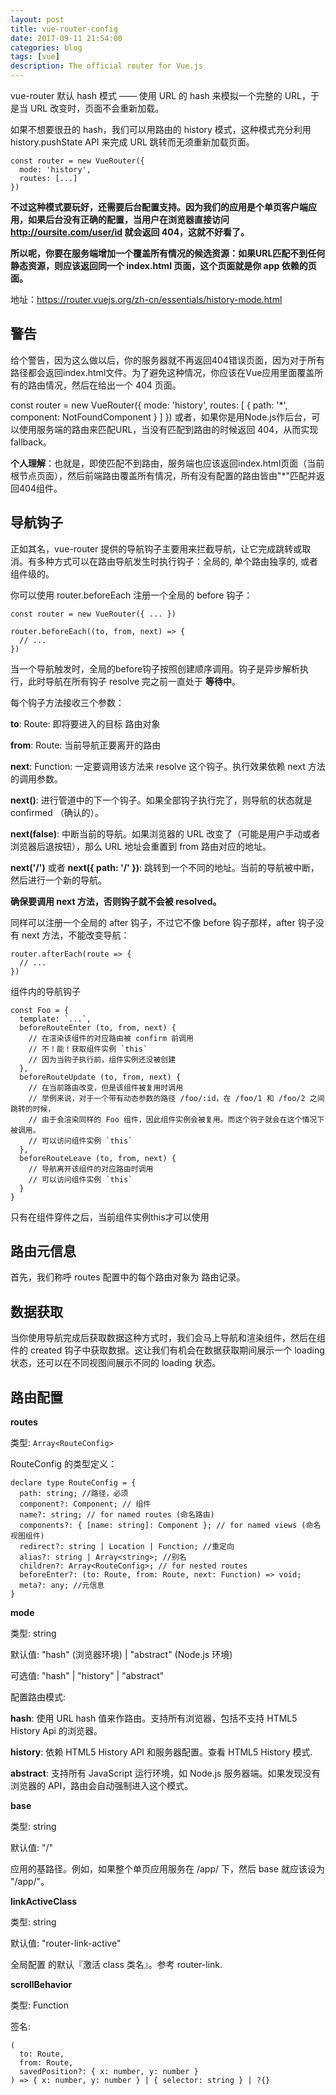 ```yaml
---
layout: post
title: vue-router-config
date: 2017-09-11 21:54:00
categories: blog
tags: [vue]
description: The official router for Vue.js
---
```


vue-router 默认 hash 模式 —— 使用 URL 的 hash 来模拟一个完整的 URL，于是当 URL 改变时，页面不会重新加载。

如果不想要很丑的 hash，我们可以用路由的 history 模式，这种模式充分利用 history.pushState API 来完成 URL 跳转而无须重新加载页面。

    const router = new VueRouter({
      mode: 'history',
      routes: [...]
    })

**不过这种模式要玩好，还需要后台配置支持。因为我们的应用是个单页客户端应用，如果后台没有正确的配置，当用户在浏览器直接访问 http://oursite.com/user/id 就会返回 404，这就不好看了。**

**所以呢，你要在服务端增加一个覆盖所有情况的候选资源：如果URL匹配不到任何静态资源，则应该返回同一个 index.html 页面，这个页面就是你 app 依赖的页面。**

地址：<a href="https://router.vuejs.org/zh-cn/essentials/history-mode.html">https://router.vuejs.org/zh-cn/essentials/history-mode.html</a>

## 警告

给个警告，因为这么做以后，你的服务器就不再返回404错误页面，因为对于所有路径都会返回index.html文件。为了避免这种情况，你应该在Vue应用里面覆盖所有的路由情况，然后在给出一个 404 页面。

const router = new VueRouter({
  mode: 'history',
  routes: [
    { path: '*', component: NotFoundComponent }
  ]
})
或者，如果你是用Node.js作后台，可以使用服务端的路由来匹配URL，当没有匹配到路由的时候返回 404，从而实现 fallback。

**个人理解**：也就是，即使匹配不到路由，服务端也应该返回index.html页面（当前根节点页面），然后前端路由覆盖所有情况，所有没有配置的路由皆由"*"匹配并返回404组件。

## 导航钩子

正如其名，vue-router 提供的导航钩子主要用来拦截导航，让它完成跳转或取消。有多种方式可以在路由导航发生时执行钩子：全局的, 单个路由独享的, 或者组件级的。

你可以使用 router.beforeEach 注册一个全局的 before 钩子：

    const router = new VueRouter({ ... })
    
    router.beforeEach((to, from, next) => {
      // ...
    })

当一个导航触发时，全局的before钩子按照创建顺序调用。钩子是异步解析执行，此时导航在所有钩子 resolve 完之前一直处于 **等待中**。

每个钩子方法接收三个参数：

**to**: Route: 即将要进入的目标 路由对象

**from**: Route: 当前导航正要离开的路由

**next**: Function: 一定要调用该方法来 resolve 这个钩子。执行效果依赖 next 方法的调用参数。

**next()**: 进行管道中的下一个钩子。如果全部钩子执行完了，则导航的状态就是 confirmed （确认的）。

**next(false)**: 中断当前的导航。如果浏览器的 URL 改变了（可能是用户手动或者浏览器后退按钮），那么 URL 地址会重置到 from 路由对应的地址。

**next('/')** 或者 **next({ path: '/' })**: 跳转到一个不同的地址。当前的导航被中断，然后进行一个新的导航。

**确保要调用 next 方法，否则钩子就不会被 resolved。**

同样可以注册一个全局的 after 钩子，不过它不像 before 钩子那样，after 钩子没有 next 方法，不能改变导航：

    router.afterEach(route => {
      // ...
    })

组件内的导航钩子

    const Foo = {
      template: `...`,
      beforeRouteEnter (to, from, next) {
        // 在渲染该组件的对应路由被 confirm 前调用
        // 不！能！获取组件实例 `this`
        // 因为当钩子执行前，组件实例还没被创建
      },
      beforeRouteUpdate (to, from, next) {
        // 在当前路由改变，但是该组件被复用时调用
        // 举例来说，对于一个带有动态参数的路径 /foo/:id，在 /foo/1 和 /foo/2 之间跳转的时候，
        // 由于会渲染同样的 Foo 组件，因此组件实例会被复用。而这个钩子就会在这个情况下被调用。
        // 可以访问组件实例 `this`
      },
      beforeRouteLeave (to, from, next) {
        // 导航离开该组件的对应路由时调用
        // 可以访问组件实例 `this`
      }
    }

只有在组件穿件之后，当前组件实例this才可以使用

## 路由元信息

首先，我们称呼 routes 配置中的每个路由对象为 路由记录。

## 数据获取

当你使用导航完成后获取数据这种方式时，我们会马上导航和渲染组件，然后在组件的 created 钩子中获取数据。这让我们有机会在数据获取期间展示一个 loading 状态，还可以在不同视图间展示不同的 loading 状态。

## 路由配置

**routes**

类型: `Array<RouteConfig>`

RouteConfig 的类型定义：

    declare type RouteConfig = {
      path: string; //路径，必须
      component?: Component; // 组件
      name?: string; // for named routes (命名路由) 
      components?: { [name: string]: Component }; // for named views (命名视图组件)
      redirect?: string | Location | Function; //重定向
      alias?: string | Array<string>; //别名
      children?: Array<RouteConfig>; // for nested routes 
      beforeEnter?: (to: Route, from: Route, next: Function) => void;
      meta?: any; //元信息
    }

**mode**

类型: string

默认值: "hash" (浏览器环境) | "abstract" (Node.js 环境)

可选值: "hash" | "history" | "abstract"

配置路由模式:

**hash**: 使用 URL hash 值来作路由。支持所有浏览器，包括不支持 HTML5 History Api 的浏览器。

**history**: 依赖 HTML5 History API 和服务器配置。查看 HTML5 History 模式.

**abstract**: 支持所有 JavaScript 运行环境，如 Node.js 服务器端。如果发现没有浏览器的 API，路由会自动强制进入这个模式。

**base**

类型: string

默认值: "/"

应用的基路径。例如，如果整个单页应用服务在 /app/ 下，然后 base 就应该设为 "/app/"。

**linkActiveClass**

类型: string

默认值: "router-link-active"

全局配置 <router-link> 的默认『激活 class 类名』。参考 router-link.

**scrollBehavior**

类型: Function

签名:

    (
      to: Route,
      from: Route,
      savedPosition?: { x: number, y: number }
    ) => { x: number, y: number } | { selector: string } | ?{}